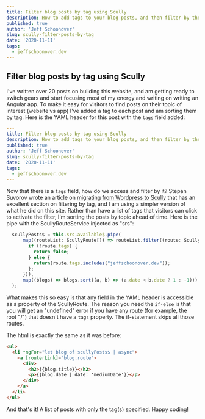 ```yaml
---
title: Filter blog posts by tag using Scully
description: How to add tags to your blog posts, and then filter by them using Scully
published: true
author: 'Jeff Schoonover'
slug: scully-filter-posts-by-tag
date: '2020-11-11'
tags:
  - jeffschoonover.dev
---
```


## Filter blog posts by tag using Scully

I've written over 20 posts on building this website, and am getting ready to switch gears and start focusing most of my energy and writing on writing an Angular app.  To make it easy for visitors to find posts on their topic of interest (website vs app) I've added a tag to each post and am sorting them by tag.  Here is the YAML header for this post with the `tags` field added:

```yaml
---
title: Filter blog posts by tag using Scully
description: How to add tags to your blog posts, and then filter by them using Scully
published: true
author: 'Jeff Schoonover'
slug: scully-filter-posts-by-tag
date: '2020-11-11'
tags:
  - jeffschoonover.dev
---
```

Now that there is a `tags` field, how do we access and filter by it?  Stepan Suvorov wrote an article on [migrating from Wordpress to Scully](https://indepth.dev/how-to-migrate-wordpress-to-scully/) that has an excellent section on filtering by tag, and I am using a simpler version of what he did on this site.  Rather than have a list of tags that visitors can click to activate the filter, I'm sorting the posts by topic ahead of time.  Here is the pipe with the ScullyRouteService injected as "srs":

```js
  scullyPosts$ = this.srs.available$.pipe(
      map((routeList: ScullyRoute[]) => routeList.filter((route: ScullyRoute) => {
        if (!route.tags) {
          return false;
        } else {
          return(route.tags.includes("jeffschoonover.dev"));
        };
      })),
      map((blogs) => blogs.sort((a, b) => (a.date < b.date ? 1 : -1)))
  );
```

What makes this so easy is that any field in the YAML header is accessible as a property of the ScullyRoute.  The reason you need the `if-else` is that you will get an "undefined" error if you have any route (for example, the root "/") that doesn't have a `tags` property.  The if-statement skips all those routes.

The html is exactly the same as it was before:

```html
<ul>
  <li *ngFor="let blog of scullyPosts$ | async">
    <a [routerLink]="blog.route">
      <div>
        <h2>{{blog.title}}</h2>
        <p>{{blog.date | date: 'mediumDate'}}</p>
      </div>
    </a>
  </li>
</ul>
```

And that's it!  A list of posts with only the tag(s) specified.  Happy coding!
